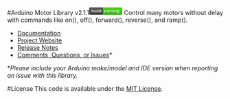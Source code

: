 #Arduino Motor Library v2.1.1[![Build Passing](https://raw.githubusercontent.com/alextaujenis/RobotsBigData/gh-pages/src/images/passing.png)](https://github.com/alextaujenis/RBD_Motor/blob/master/extras/unit_test/unit_test.ino)
Control many motors without delay with commands like on(), off(), forward(), reverse(), and ramp().

* [Documentation](http://robotsbigdata.com/docs-arduino-motor.html)
* [Project Website](http://robotsbigdata.com)
* [Release Notes](https://github.com/alextaujenis/RBD_Motor/releases)
* [Comments, Questions, or Issues](https://github.com/alextaujenis/RBD_Motor/issues/new)*

\**Please include your Arduino make/model and IDE version when reporting an issue with this library.*

#License
This code is available under the [MIT License](http://opensource.org/licenses/mit-license.php).